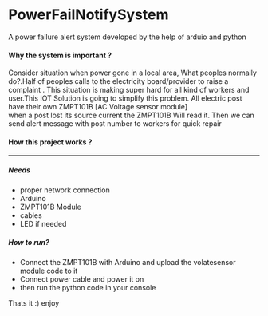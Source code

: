 # PowerFailNotifySystem

A power failure alert system developed by the help of arduio and python <br>
#### Why the system is important ?
  Consider situation when power gone in a local area, What peoples normally do?.Half of peoples calls to the electricity board/provider to raise a complaint .
  This situation is making super hard for all kind of workers and user.This IOT Solution is going to simplify this problem.
  All electric post have their own ZMPT101B [AC Voltage sensor module] <br>
  when a post lost its source current the ZMPT101B Will read it. Then we can send alert message with post number to workers for quick repair 
  
#### How this project works ?
---

##### Needs
* proper network connection 
* Arduino
* ZMPT101B Module
* cables 
* LED if needed

##### How to run?
* Connect the ZMPT101B with Arduino and upload the volatesensor module code to it
* Connect power cable and power it on
* then run the python code in your console


Thats it :) enjoy
